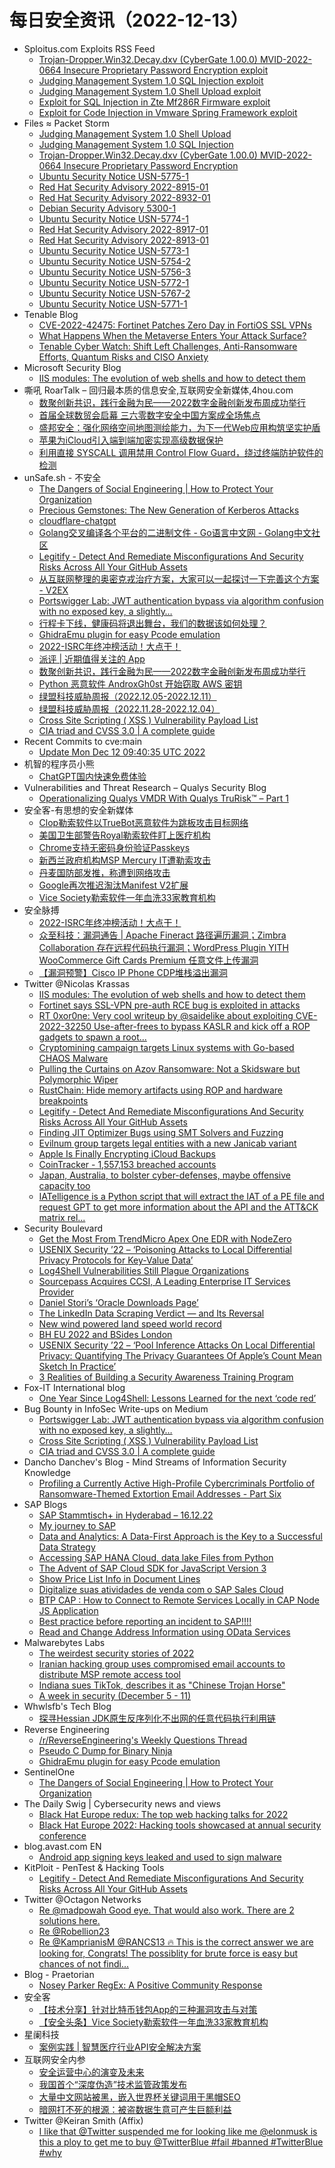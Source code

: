 # 每日安全资讯（2022-12-13）

- Sploitus.com Exploits RSS Feed
  - [Trojan-Dropper.Win32.Decay.dxv (CyberGate 1.00.0) MVID-2022-0664 Insecure Proprietary Password Encryption exploit](https://sploitus.com/exploit?id=PACKETSTORM:170203&utm_source=rss&utm_medium=rss)
  - [Judging Management System 1.0 SQL Injection exploit](https://sploitus.com/exploit?id=PACKETSTORM:170204&utm_source=rss&utm_medium=rss)
  - [Judging Management System 1.0 Shell Upload exploit](https://sploitus.com/exploit?id=PACKETSTORM:170205&utm_source=rss&utm_medium=rss)
  - [Exploit for SQL Injection in Zte Mf286R Firmware exploit](https://sploitus.com/exploit?id=08180314-776B-51B1-A0C6-642857ECF8F9&utm_source=rss&utm_medium=rss)
  - [Exploit for Code Injection in Vmware Spring Framework exploit](https://sploitus.com/exploit?id=8AE63777-720A-5FEB-9A8B-B7A6577008DA&utm_source=rss&utm_medium=rss)
- Files ≈ Packet Storm
  - [Judging Management System 1.0 Shell Upload](https://packetstormsecurity.com/files/170205/jms10-exec.txt)
  - [Judging Management System 1.0 SQL Injection](https://packetstormsecurity.com/files/170204/jms10-bypass.txt)
  - [Trojan-Dropper.Win32.Decay.dxv (CyberGate 1.00.0) MVID-2022-0664 Insecure Proprietary Password Encryption](https://packetstormsecurity.com/files/170203/MVID-2022-0664.txt)
  - [Ubuntu Security Notice USN-5775-1](https://packetstormsecurity.com/files/170202/USN-5775-1.txt)
  - [Red Hat Security Advisory 2022-8915-01](https://packetstormsecurity.com/files/170201/RHSA-2022-8915-01.txt)
  - [Red Hat Security Advisory 2022-8932-01](https://packetstormsecurity.com/files/170200/RHSA-2022-8932-01.txt)
  - [Debian Security Advisory 5300-1](https://packetstormsecurity.com/files/170199/dsa-5300-1.txt)
  - [Ubuntu Security Notice USN-5774-1](https://packetstormsecurity.com/files/170198/USN-5774-1.txt)
  - [Red Hat Security Advisory 2022-8917-01](https://packetstormsecurity.com/files/170197/RHSA-2022-8917-01.txt)
  - [Red Hat Security Advisory 2022-8913-01](https://packetstormsecurity.com/files/170196/RHSA-2022-8913-01.txt)
  - [Ubuntu Security Notice USN-5773-1](https://packetstormsecurity.com/files/170195/USN-5773-1.txt)
  - [Ubuntu Security Notice USN-5754-2](https://packetstormsecurity.com/files/170194/USN-5754-2.txt)
  - [Ubuntu Security Notice USN-5756-3](https://packetstormsecurity.com/files/170193/USN-5756-3.txt)
  - [Ubuntu Security Notice USN-5772-1](https://packetstormsecurity.com/files/170192/USN-5772-1.txt)
  - [Ubuntu Security Notice USN-5767-2](https://packetstormsecurity.com/files/170191/USN-5767-2.txt)
  - [Ubuntu Security Notice USN-5771-1](https://packetstormsecurity.com/files/170190/USN-5771-1.txt)
- Tenable Blog
  - [CVE-2022-42475: Fortinet Patches Zero Day in FortiOS SSL VPNs](https://www.tenable.com/blog/cve-2022-42475-fortinet-patches-zero-day-in-fortios-ssl-vpns)
  - [What Happens When the Metaverse Enters Your Attack Surface?](https://www.tenable.com/blog/what-happens-when-the-metaverse-enters-your-attack-surface)
  - [Tenable Cyber Watch: Shift Left Challenges, Anti-Ransomware Efforts, Quantum Risks and CISO Anxiety](https://www.tenable.com/blog/tenable-cyber-watch-shift-left-challenges-anti-ransomware-efforts-quantum-risks-and-ciso)
- Microsoft Security Blog
  - [IIS modules: The evolution of web shells and how to detect them](https://www.microsoft.com/en-us/security/blog/2022/12/12/iis-modules-the-evolution-of-web-shells-and-how-to-detect-them/)
- 嘶吼 RoarTalk – 回归最本质的信息安全,互联网安全新媒体,4hou.com
  - [数聚创新共识，践行金融为民——2022数字金融创新发布周成功举行](https://www.4hou.com/posts/KEDG)
  - [首届全球数贸会启幕 三六零数字安全中国方案成全场焦点](https://www.4hou.com/posts/JXBK)
  - [盛邦安全：强化网络空间地图测绘能力，为下一代Web应用构筑坚实护盾](https://www.4hou.com/posts/GK0K)
  - [苹果为iCloud引入端到端加密实现高级数据保护](https://www.4hou.com/posts/q8By)
  - [利用直接 SYSCALL 调用禁用 Control Flow Guard，绕过终端防护软件的检测](https://www.4hou.com/posts/8Yzm)
- unSafe.sh - 不安全
  - [The Dangers of Social Engineering | How to Protect Your Organization](https://buaq.net/go-139725.html)
  - [Precious Gemstones: The New Generation of Kerberos Attacks](https://buaq.net/go-139727.html)
  - [cloudflare-chatgpt](https://buaq.net/go-139726.html)
  - [Golang交叉编译各个平台的二进制文件 - Go语言中文网 - Golang中文社区](https://buaq.net/go-139709.html)
  - [Legitify - Detect And Remediate Misconfigurations And Security Risks Across All Your GitHub Assets](https://buaq.net/go-139704.html)
  - [从互联网整理的奥密克戎治疗方案，大家可以一起探讨一下完善这个方案 - V2EX](https://buaq.net/go-139693.html)
  - [Portswigger Lab: JWT authentication bypass via algorithm confusion with no exposed key, a slightly…](https://buaq.net/go-139703.html)
  - [行程卡下线，健康码将退出舞台，我们的数据该如何处理？](https://buaq.net/go-139718.html)
  - [GhidraEmu plugin for easy Pcode emulation](https://buaq.net/go-139688.html)
  - [2022-ISRC年终冲榜活动！大点干！](https://buaq.net/go-139686.html)
  - [派评 | 近期值得关注的 App](https://buaq.net/go-139702.html)
  - [数聚创新共识，践行金融为民——2022数字金融创新发布周成功举行](https://buaq.net/go-139691.html)
  - [Python 恶意软件 AndroxGh0st 开始窃取 AWS 密钥](https://buaq.net/go-139743.html)
  - [绿盟科技威胁周报（2022.12.05-2022.12.11）](https://buaq.net/go-139680.html)
  - [绿盟科技威胁周报（2022.11.28-2022.12.04）](https://buaq.net/go-139682.html)
  - [Cross Site Scripting ( XSS ) Vulnerability Payload List](https://buaq.net/go-139689.html)
  - [CIA triad and CVSS 3.0 | A complete guide](https://buaq.net/go-139690.html)
- Recent Commits to cve:main
  - [Update Mon Dec 12 09:40:35 UTC 2022](https://github.com/trickest/cve/commit/f394e87fbe1cd8dc16f771343d371cdb43e07ef2)
- 机智的程序员小熊
  - [ChatGPT国内快速免费体验](https://coding3min.com/2162.html)
- Vulnerabilities and Threat Research – Qualys Security Blog
  - [Operationalizing Qualys VMDR With Qualys TruRisk™ – Part 1](https://blog.qualys.com/category/vulnerabilities-threat-research)
- 安全客-有思想的安全新媒体
  - [Clop勒索软件以TrueBot恶意软件为跳板攻击目标网络](https://www.anquanke.com/post/id/284263)
  - [美国卫生部警告Royal勒索软件盯上医疗机构](https://www.anquanke.com/post/id/284249)
  - [Chrome支持无密码身份验证Passkeys](https://www.anquanke.com/post/id/284253)
  - [新西兰政府机构MSP Mercury IT遭勒索攻击](https://www.anquanke.com/post/id/284246)
  - [丹麦国防部发推，称遭到网络攻击](https://www.anquanke.com/post/id/284243)
  - [Google再次推迟淘汰Manifest V2扩展](https://www.anquanke.com/post/id/284240)
  - [Vice Society勒索软件一年血洗33家教育机构](https://www.anquanke.com/post/id/284225)
- 安全脉搏
  - [2022-ISRC年终冲榜活动！大点干！](https://www.secpulse.com/archives/193394.html)
  - [众至科技：漏洞通告 | Apache Fineract 路径遍历漏洞；Zimbra Collaboration 存在远程代码执行漏洞；WordPress Plugin YITH WooCommerce Gift Cards Premium 任意文件上传漏洞](https://www.secpulse.com/archives/193385.html)
  - [【漏洞预警】Cisco IP Phone CDP堆栈溢出漏洞](https://www.secpulse.com/archives/193386.html)
- Twitter @Nicolas Krassas
  - [IIS modules: The evolution of web shells and how to detect them](https://twitter.com/Dinosn/status/1602378402249441280)
  - [Fortinet says SSL-VPN pre-auth RCE bug is exploited in attacks](https://twitter.com/Dinosn/status/1602378331294498817)
  - [RT 0xor0ne: Very cool writeup by @saidelike about exploiting CVE-2022-32250 Use-after-frees to bypass KASLR and kick off a ROP gadgets to spawn a root...](https://twitter.com/0xor0ne/status/1602355190476193798)
  - [Cryptomining campaign targets Linux systems with Go-based CHAOS Malware](https://twitter.com/Dinosn/status/1602344418119454720)
  - [Pulling the Curtains on Azov Ransomware: Not a Skidsware but Polymorphic Wiper](https://twitter.com/Dinosn/status/1602294193514225664)
  - [RustChain: Hide memory artifacts using ROP and hardware breakpoints](https://twitter.com/Dinosn/status/1602292231351795712)
  - [Legitify - Detect And Remediate Misconfigurations And Security Risks Across All Your GitHub Assets](https://twitter.com/Dinosn/status/1602291959544123396)
  - [Finding JIT Optimizer Bugs using SMT Solvers and Fuzzing](https://twitter.com/Dinosn/status/1602291912802816000)
  - [Evilnum group targets legal entities with a new Janicab variant](https://twitter.com/Dinosn/status/1602291875939057667)
  - [Apple Is Finally Encrypting iCloud Backups](https://twitter.com/Dinosn/status/1602272833811488768)
  - [CoinTracker - 1,557,153 breached accounts](https://twitter.com/Dinosn/status/1602268619857076227)
  - [Japan, Australia, to bolster cyber-defenses, maybe offensive capacity too](https://twitter.com/Dinosn/status/1602179248969908224)
  - [IATelligence is a Python script that will extract the IAT of a PE file and request GPT to get more information about the API and the ATT&CK matrix rel...](https://twitter.com/Dinosn/status/1602178535438819328)
- Security Boulevard
  - [Get the Most From TrendMicro Apex One EDR with NodeZero](https://securityboulevard.com/2022/12/get-the-most-from-trendmicro-apex-one-edr-with-nodezero/)
  - [USENIX Security ’22 – ‘Poisoning Attacks to Local Differential Privacy Protocols for Key-Value Data’](https://securityboulevard.com/2022/12/usenix-security-22-poisoning-attacks-to-local-differential-privacy-protocols-for-key-value-data/)
  - [Log4Shell Vulnerabilities Still Plague Organizations](https://securityboulevard.com/2022/12/log4shell-vulnerabilities-still-plague-organizations/)
  - [Sourcepass Acquires CCSI, A Leading Enterprise IT Services Provider](https://securityboulevard.com/2022/12/sourcepass-acquires-ccsi-a-leading-enterprise-it-services-provider/)
  - [Daniel Stori’s ‘Oracle Downloads Page’](https://securityboulevard.com/2022/12/daniel-storis-oracle-downloads-page/)
  - [The LinkedIn Data Scraping Verdict — and Its Reversal](https://securityboulevard.com/2022/12/the-linkedin-data-scraping-verdict-and-its-reversal/)
  - [New wind powered land speed world record](https://securityboulevard.com/2022/12/new-wind-powered-land-speed-world-record/)
  - [BH EU 2022 and BSides London](https://securityboulevard.com/2022/12/bh-eu-2022-and-bsides-london/)
  - [USENIX Security ’22 – ‘Pool Inference Attacks On Local Differential Privacy: Quantifying The Privacy Guarantees Of Apple’s Count Mean Sketch In Practice’](https://securityboulevard.com/2022/12/usenix-security-22-pool-inference-attacks-on-local-differential-privacy-quantifying-the-privacy-guarantees-of-apples-count-mean-sketch-in-practice/)
  - [3 Realities of Building a Security Awareness Training Program](https://securityboulevard.com/2022/12/3-realities-of-building-a-security-awareness-training-program/)
- Fox-IT International blog
  - [One Year Since Log4Shell: Lessons Learned for the next ‘code red’](https://blog.fox-it.com/2022/12/12/one-year-since-log4shell-lessons-learned-for-the-next-code-red/)
- Bug Bounty in InfoSec Write-ups on Medium
  - [Portswigger Lab: JWT authentication bypass via algorithm confusion with no exposed key, a slightly…](https://infosecwriteups.com/portswigger-lab-jwt-authentication-bypass-via-algorithm-confusion-with-no-exposed-key-a-slightly-e28602b6ef70?source=rss----7b722bfd1b8d--bug_bounty)
  - [Cross Site Scripting ( XSS ) Vulnerability Payload List](https://infosecwriteups.com/cross-site-scripting-xss-vulnerability-payload-list-1a212871d277?source=rss----7b722bfd1b8d--bug_bounty)
  - [CIA triad and CVSS 3.0 | A complete guide](https://infosecwriteups.com/cia-triad-and-cvss-3-0-a-complete-guide-91d6d63d44b0?source=rss----7b722bfd1b8d--bug_bounty)
- Dancho Danchev's Blog - Mind Streams of Information Security Knowledge
  - [Profiling a Currently Active High-Profile Cybercriminals Portfolio of Ransomware-Themed Extortion Email Addresses - Part Six](https://ddanchev.blogspot.com/2022/12/profiling-currently-active-high-profile.html)
- SAP Blogs
  - [SAP Stammtisch+ in Hyderabad – 16.12.22](https://blogs.sap.com/2022/12/12/sap-stammtisch-in-hyderabad-16.12.22/)
  - [My journey to SAP](https://blogs.sap.com/2022/12/12/my-journey-to-sap/)
  - [Data and Analytics: A Data-First Approach is the Key to a Successful Data Strategy](https://blogs.sap.com/2022/12/12/data-and-analytics-a-data-first-approach-is-the-key-to-a-successful-data-strategy/)
  - [Accessing SAP HANA Cloud, data lake Files from Python](https://blogs.sap.com/2022/12/12/accessing-sap-hana-cloud-data-lake-files-from-python/)
  - [The Advent of SAP Cloud SDK for JavaScript Version 3](https://blogs.sap.com/2022/12/12/the-advent-of-sap-cloud-sdk-for-javascript-version-3/)
  - [Show Price List Info in Document Lines](https://blogs.sap.com/2022/12/12/show-price-list-info-in-document-lines/)
  - [Digitalize suas atividades de venda com o SAP Sales Cloud](https://blogs.sap.com/2022/12/12/digitalize-suas-atividades-de-venda-com-o-sap-sales-cloud/)
  - [BTP CAP : How to Connect to Remote Services Locally in CAP Node JS Application](https://blogs.sap.com/2022/12/12/btp-cap-how-to-connect-to-remote-services-locally-in-cap-node-js-application/)
  - [Best practice before reporting an incident to SAP!!!!](https://blogs.sap.com/2022/12/12/best-practice-before-reporting-an-incident-to-sap/)
  - [Read and Change Address Information using OData Services](https://blogs.sap.com/2022/12/12/read-and-change-address-information-using-odata-services/)
- Malwarebytes Labs
  - [The weirdest security stories of 2022](https://www.malwarebytes.com/blog/news/2022/12/the-weirdest-stories-of-2022)
  - [Iranian hacking group uses compromised email accounts to distribute MSP remote access tool](https://www.malwarebytes.com/blog/news/2022/12/iranian-hacking-group-uses-compromised-email-accounts-to-distribute-msp-remote-access-tool)
  - [Indiana sues TikTok, describes it as "Chinese Trojan Horse"](https://www.malwarebytes.com/blog/news/2022/12/indiana-sues-tiktok-describes-it-as-chinese-trojan-horse)
  - [A week in security (December 5 - 11)](https://www.malwarebytes.com/blog/news/2022/12/a-week-in-security-december-5-11)
- Whwlsfb's Tech Blog
  - [探寻Hessian JDK原生反序列化不出网的任意代码执行利用链](https://blog.wanghw.cn/security/hessian-deserialization-jdk-rce-gadget.html)
- Reverse Engineering
  - [/r/ReverseEngineering's Weekly Questions Thread](https://www.reddit.com/r/ReverseEngineering/comments/zjryg7/rreverseengineerings_weekly_questions_thread/)
  - [Pseudo C Dump for Binary Ninja](https://www.reddit.com/r/ReverseEngineering/comments/zk5jgr/pseudo_c_dump_for_binary_ninja/)
  - [GhidraEmu plugin for easy Pcode emulation](https://www.reddit.com/r/ReverseEngineering/comments/zjutzo/ghidraemu_plugin_for_easy_pcode_emulation/)
- SentinelOne
  - [The Dangers of Social Engineering | How to Protect Your Organization](https://www.sentinelone.com/blog/the-dangers-of-social-engineering-how-to-protect-your-organization/)
- The Daily Swig | Cybersecurity news and views
  - [Black Hat Europe redux: The top web hacking talks for 2022](https://portswigger.net/daily-swig/black-hat-europe-redux-the-top-web-hacking-talks-for-2022)
  - [Black Hat Europe 2022: Hacking tools showcased at annual security conference](https://portswigger.net/daily-swig/black-hat-europe-2022-hacking-tools-showcased-at-annual-security-conference)
- blog.avast.com EN
  - [Android app signing keys leaked and used to sign malware](https://blog.avast.com/android-app-signing-keys-leaked)
- KitPloit - PenTest & Hacking Tools
  - [Legitify - Detect And Remediate Misconfigurations And Security Risks Across All Your GitHub Assets](http://www.kitploit.com/2022/12/legitify-detect-and-remediate.html)
- Twitter @Octagon Networks
  - [Re @madpowah Good eye. That would also work. There are 2 solutions here.](https://twitter.com/OctagonNetworks/status/1602346926753697794)
  - [Re @Robellion23](https://twitter.com/OctagonNetworks/status/1602346721576730625)
  - [Re @KamprianisM @RANCS13 🔥 This is the correct answer we are looking for, Congrats! The possiblity for brute force is easy but chances of not findi...](https://twitter.com/OctagonNetworks/status/1602346458455457793)
- Blog - Praetorian
  - [Nosey Parker RegEx: A Positive Community Response](https://www.praetorian.com/blog/noseyparkerregex-2/)
- 安全客
  - [【技术分享】针对比特币钱包App的三种漏洞攻击与对策](https://mp.weixin.qq.com/s?__biz=MzA5ODA0NDE2MA==&mid=2649781006&idx=1&sn=b2ff8f31e73c5f920dabda206f70b0f3&chksm=88934361bfe4ca777feaceb3be5fe1f80617eeaa505ec2d2c410f907fe14bbf0dd8fbcc062c4&scene=58&subscene=0#rd)
  - [【安全头条】Vice Society勒索软件一年血洗33家教育机构](https://mp.weixin.qq.com/s?__biz=MzA5ODA0NDE2MA==&mid=2649781006&idx=2&sn=0fda9279690065415d6f459a770a6e51&chksm=88934361bfe4ca7716d12833a75008fbfca2a1a0ff5ebff18e51beb874bb96ef30c368b75c0b&scene=58&subscene=0#rd)
- 星阑科技
  - [案例实践 | 智慧医疗行业API安全解决方案](https://mp.weixin.qq.com/s?__biz=Mzg5NjEyMjA5OQ==&mid=2247496648&idx=1&sn=8545b0d3dfc6557620d77c819aae9489&chksm=c0075e54f770d742bca8f796ba638011d6979909c19b77dd5ef0f689d380fc88018cb9fe39b7&scene=58&subscene=0#rd)
- 互联网安全内参
  - [安全运营中心的演变及未来](https://mp.weixin.qq.com/s?__biz=MzI4NDY2MDMwMw==&mid=2247507062&idx=1&sn=1a4c23510ed78bbd1cb2d21ded2d6015&chksm=ebfa9b56dc8d12409f5c3380dfc76e981910c42955e6087b51b10950e873c9a00c085c9c8cbc&scene=58&subscene=0#rd)
  - [我国首个“深度伪造”技术监管政策发布](https://mp.weixin.qq.com/s?__biz=MzI4NDY2MDMwMw==&mid=2247507062&idx=2&sn=568a087707d97e38a447f60ef08e59ee&chksm=ebfa9b56dc8d1240bc2a7a6415af6d0b0f691bd1db198def7376da24ef7fc08c4ecf9a55b458&scene=58&subscene=0#rd)
  - [大量中文网站被黑，嵌入世界杯关键词用于黑帽SEO](https://mp.weixin.qq.com/s?__biz=MzI4NDY2MDMwMw==&mid=2247507062&idx=3&sn=22ec18fc965293668c393c20e0aadc36&chksm=ebfa9b56dc8d12400b1e9ad924f308f430e3baf1b8c78d77a577b465690d8a5efda80d430af4&scene=58&subscene=0#rd)
  - [暗网打不死的根源：被盗数据生意可产生巨额利益](https://mp.weixin.qq.com/s?__biz=MzI4NDY2MDMwMw==&mid=2247507062&idx=4&sn=07c6b7be8c14dad2b4cdb89e8388c080&chksm=ebfa9b56dc8d12408f340458d8f1a5dfcef316a72c50b575c129ddb01eb0dc9d9cfadb430d0b&scene=58&subscene=0#rd)
- Twitter @Keiran Smith (Affix)
  - [I like that @Twitter suspended me for looking like me @elonmusk is this a ploy to get me to buy @TwitterBlue #fail #banned #TwitterBlue #why](https://twitter.com/cli/status/1602399695326052352)
